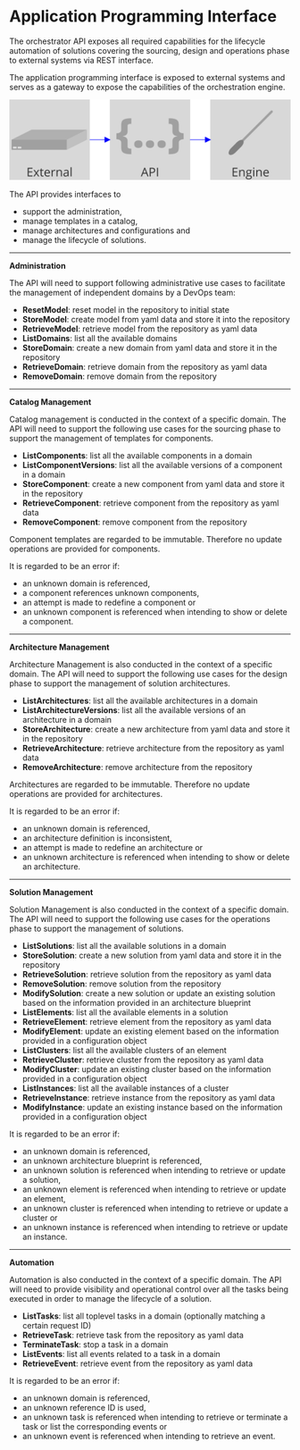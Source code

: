 Application Programming Interface
=================================

<div class="subtitle">
The orchestrator API exposes all required capabilities for the lifecycle automation of solutions covering the sourcing, design and operations phase to external systems via REST interface.
</div>

The application programming interface is exposed to external systems and serves as a gateway to expose the capabilities of the orchestration engine.

<img src="./assets/images/api.svg" alt="Application Programming interface" width="560"/>

The API provides interfaces to

- support the administration,
- manage templates in a catalog,
- manage architectures and configurations and
- manage the lifecycle of solutions.

---

**Administration**

The API will need to support following administrative use cases to facilitate
the management of independent domains by a DevOps team:

- **ResetModel**: reset model in the repository to initial state
- **StoreModel**: create model from yaml data and store it into the repository
- **RetrieveModel**: retrieve model from the repository as yaml data
- **ListDomains**: list all the available domains
- **StoreDomain**: create a new domain from yaml data and store it in the repository
- **RetrieveDomain**: retrieve domain from the repository as yaml data
- **RemoveDomain**: remove domain from the repository

---

**Catalog Management**

Catalog management is conducted in the context of a specific domain.
The API will need to support the following use cases for the sourcing phase
to support the management of templates for components.

- **ListComponents**: list all the available components in a domain
- **ListComponentVersions**: list all the available versions of a component in a domain
- **StoreComponent**: create a new component from yaml data and store it in the repository
- **RetrieveComponent**: retrieve component from the repository as yaml data
- **RemoveComponent**: remove component from the repository

Component templates are regarded to be immutable. Therefore no update operations
are provided for components.

It is regarded to be an error if:
- an unknown domain is referenced,
- a component references unknown components,
- an attempt is made to redefine a component or
- an unknown component is referenced when intending to show or delete a
  component.

---

**Architecture Management**

Architecture Management is also conducted in the context of a specific domain.
The API will need to support the following use cases for the design phase
to support the management of solution architectures.

- **ListArchitectures**: list all the available architectures in a domain
- **ListArchitectureVersions**: list all the available versions of an architecture in a domain
- **StoreArchitecture**: create a new architecture from yaml data and store it in the repository
- **RetrieveArchitecture**: retrieve architecture from the repository as yaml data
- **RemoveArchitecture**: remove architecture from the repository

Architectures are regarded to be immutable. Therefore no update operations
are provided for architectures.

It is regarded to be an error if:
- an unknown domain is referenced,
- an architecture definition is inconsistent,
- an attempt is made to redefine an architecture or
- an unknown architecture is referenced when intending to show or delete an
  architecture.

---

**Solution Management**

Solution Management is also conducted in the context of a specific domain.
The API will need to support the following use cases for the operations phase
to support the management of solutions.

- **ListSolutions**: list all the available solutions in a domain
- **StoreSolution**: create a new solution from yaml data and store it in the repository
- **RetrieveSolution**: retrieve solution from the repository as yaml data
- **RemoveSolution**: remove solution from the repository
- **ModifySolution**: create a new solution or update an existing solution based on the information provided in an architecture blueprint
- **ListElements**: list all the available elements in a solution
- **RetrieveElement**: retrieve element from the repository as yaml data
- **ModifyElement**: update an existing element based on the information provided in a configuration object
- **ListClusters**: list all the available clusters of an element
- **RetrieveCluster**: retrieve cluster from the repository as yaml data
- **ModifyCluster**: update an existing cluster based on the information provided in a configuration object
- **ListInstances**: list all the available instances of a cluster
- **RetrieveInstance**: retrieve instance from the repository as yaml data
- **ModifyInstance**: update an existing instance based on the information provided in a configuration object

It is regarded to be an error if:
- an unknown domain is referenced,
- an unknown architecture blueprint is referenced,
- an unknown solution is referenced when intending to retrieve or update a
  solution,
- an unknown element is referenced when intending to retrieve or update an
  element,
- an unknown cluster is referenced when intending to retrieve or update a
  cluster or
- an unknown instance is referenced when intending to retrieve or update an
  instance.

---

**Automation**

Automation is also conducted in the context of a specific domain.
The API will need to provide visibility and operational control over all the tasks being executed in order to manage the lifecycle of a solution.

- **ListTasks**: list all toplevel tasks in a domain (optionally matching a certain request ID)
- **RetrieveTask**: retrieve task from the repository as yaml data
- **TerminateTask**: stop a task in a domain
- **ListEvents**: list all events related to a task in a domain
- **RetrieveEvent**: retrieve event from the repository as yaml data

It is regarded to be an error if:
- an unknown domain is referenced,
- an unknown reference ID is used,
- an unknown task is referenced when intending to retrieve or terminate a
  task or list the corresponding events or
- an unknown event is referenced when intending to retrieve an
  event.
